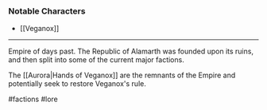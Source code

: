 ### Notable Characters
* [[Veganox]]

___

Empire of days past. The Republic of Alamarth was founded upon its ruins, and then split into some of the current major factions.

The [[Aurora|Hands of Veganox]] are the remnants of the Empire and potentially seek to restore Veganox's rule.


#factions #lore 